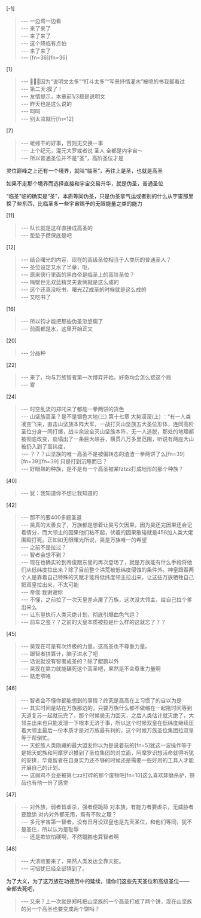 
[-1] 
>--- 一边骂一边看<br>
>--- 来了来了<br>
>--- 来了来了<br>
>--- 这个降临有点怕<br>
>--- 来了来了<br>
>--- [fn=36][fn=36]<br>

[1] 
>--- 🤣🤣🤣因为“说明文太多”“打斗太多”“写景抒情灌水”被喷的书我都看过<br>
>--- 第二天:摸了！<br>
>--- 友情提示，本章前1/3都是说明文<br>
>--- 昨天也是这么说的<br>
>--- 呵呵<br>
>--- 别太监就行[fn=12]<br>

[7] 
>--- 蚯蚓干的好事，否则无交换一事<br>
>--- 上个纪元，混元大罗或者说 圣人 全都是内宇宙～<br>
>--- 所以普通圣位并不是“圣”，高阶圣位才是

灵位巅峰之上还有一个境界，就叫“临圣”，再往上是圣，也就是高圣

如果不走那个境界而选择直接和宇宙交易升华，就是伪圣，普通圣位

“临圣”临的确实是“圣”，本质等同伪圣，只是伪圣拿气运或者别的什么从宇宙那里换了些东西，比临圣多一些宇宙赐予的无限能量之类的能力<br>

[11] 
>--- 队长就是这样直接成高圣的<br>
>--- 垫垫子攒保底是吧<br>

[12] 
>--- 结合曙光的内容，现在的高级圣位相当于人类历的普通圣人？<br>
>--- 圣位设定又水了半章，呕，<br>
>--- 原来侠行里面的黑白帝是临圣上的高阶圣位？<br>
>--- 隔壁世无双蓝精灵夫妻俩就是这么成的<br>
>--- 这个还真没吃书，曙光ZZ成圣的时候就是这么成的<br>
>--- 又吃书了<br>

[16] 
>--- 所以钧才能把那些伪圣忽悠瘸了<br>
>--- 前面都是水，这里开始正文<br>

[20] 
>--- 分品种<br>

[22] 
>--- 来了，均与万族智者第一次博弈开始，好奇均会怎么接这个局<br>
>--- 寄<br>

[24] 
>--- 时空乱流的郑吒来了都能一拳两饼的货色<br>
>--- 山坚族高圣？是不是银色大地(三) 第十七章 大势滚滚(上) ：“有一人类凌空飞来，直击山坚族本阵大军，一战打灭山坚族五大圣位形体，连同高阶圣位分身一同打爆，战斗余波全灭山坚族本阵，无一人逃脱，那处的地理都被彻底改变，崩塌出了一条巨大峡谷，横贯八万多里范围，听说有两座大山被扔入到了高纬度，<br>
>--- ？？？山坚族的唯一高圣不是被偏转态的渣渣一拳两饼了么[fn=39][fn=39][fn=39]  只是打到沉睡而已？<br>
>--- 好眼熟的种族，是不是有一个高圣被某fztzz打成地形的那个种族？<br>

[40] 
>--- 犹：我知道你不想让我知道的<br>

[42] 
>--- 那不的要400多题圣道<br>
>--- 昊真的太善良了，万族都是想着让昊亏欠因果，因为昊还完因果还会记着情分，而大领主的因果他们粘不起，伏羲的因果敢碰就是458加人类大佬围殴打死。正如如无限曙光所说，昊是万族唯一的希望<br>
>--- 之前不是拉过？<br>
>--- 智者会想不到？<br>
>--- 现在也确实轮到帝俊跟东皇的再次登场了，就是万族能有什么手段将他们从低纬度拉出来？除了目前整个洪荒被低纬度侵蚀的条件外。神皇跟昋两个人是靠着自己特殊的天赋才能将低纬度领主拉出来，让这些万族牺牲自己把双皇拉出来，不太可能<br>
>--- 帝俊:我谢谢你<br>
>--- 不懂，之前拉了一次天皇差点屠了万族，这次没大领主，给自己拉个爹出来么<br>
>--- 让东皇执行人类灭绝计划，彻底引爆血色气运？<br>
>--- 前车之鉴？？之前的天皇本质被拉是什么样的这就忘了？？<br>

[45] 
>--- 昊现在可是有次终极的力量。这高圣也不尊重力量。<br>
>--- 跟智者拼算计，脑子进水了吧<br>
>--- 话说就没有智者成圣的？除了鲲鹏以外<br>
>--- 昊现在靠力就能碾死这个高圣吧，果然是不会尊重力量啊<br>
>--- 路走窄咯<br>

[46] 
>--- 智者会不懂你都能想到的事情？终究是高高在上习惯了的自以为是<br>
>--- 其实时间是站在万族那边的，只要万族什么都不做缩在一起拖时间等到天道复苏一起就玩完了，那个时候昊无力回天，之后人类估计就灭绝了，大领主出来也只能发泄一下根本无济于事，所以这个时候双皇在低纬度继续压着大领主最后一份本质才是对万族最有利的，这个时候万族圣位集团拉双皇等于帮倒忙。<br>
>--- 天蛇族人类隐藏的最大盟友你以为是说着玩的[fn=5]犹这一波操作等于是把天蛇族和阿摩罗识推到了圣位集团的对立面，阿摩罗识想活命就得听犹的安排，毕竟智者在自身实力还不够的时候还是需要一些好用的工具人才能开展自己的计划。<br>
>--- 这弱鸡不会是被第七zz打碎的那个废物吧[fn=10]这么喜欢卸磨杀驴，祭品也有他一份了感觉<br>

[47] 
>--- 对外族，弱者皆虐杀，强者便跪舔
对本族，有能力者要虐杀，无威胁者要跪舔
对内对外都无用，焉有不败之理？<br>
>--- 多元宇宙第一智者，没有日月没双皇也是先天圣位，和他们等同，犹不是圣住，所以认为是耻辱<br>
>--- 还是欺软怕硬啊，不然鲲鹏也算智者啊<br>

[48] 
>--- 大溃败要来了，果然人类发达全靠天蛇。<br>
>--- 可惜犹已经全部猜到了。

为了大义，为了这万族在功德历中的延续，请你们这些先天圣位和高级圣位——
全部去死吧，<br>
>--- 又来？上一次就是郑吒把山坚族的一个高圣打成了两个饼，现在山坚族的另一个高圣也要变成两个饼吗？<br>
